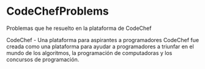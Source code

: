 # CodeChefProblems
Problemas que he resuelto en la plataforma de CodeChef

CodeChef - Una plataforma para aspirantes a programadores
CodeChef fue creada como una plataforma para ayudar a programadores a triunfar en el mundo de los algoritmos, la programación de computadoras y los concursos de programación.
